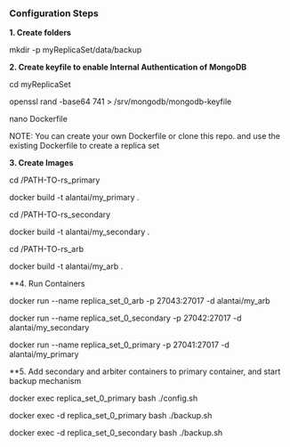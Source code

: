 ### Configuration Steps

**1. Create folders**

mkdir -p myReplicaSet/data/backup

**2. Create keyfile to enable Internal Authentication of MongoDB**

cd myReplicaSet

openssl rand -base64 741 > /srv/mongodb/mongodb-keyfile

nano Dockerfile

NOTE: You can create your own Dockerfile or clone this repo. and use the existing Dockerfile to create a replica set

**3. Create Images**

cd /PATH-TO-rs_primary

docker build -t alantai/my_primary .

cd /PATH-TO-rs_secondary

docker build -t alantai/my_secondary .

cd /PATH-TO-rs_arb

docker build -t alantai/my_arb .

**4. Run Containers

docker run --name replica_set_0_arb -p 27043:27017 -d alantai/my_arb

docker run --name replica_set_0_secondary -p 27042:27017 -d alantai/my_secondary

docker run --name replica_set_0_primary -p 27041:27017 -d alantai/my_primary

**5. Add secondary and arbiter containers to primary container, and start backup mechanism

docker exec replica_set_0_primary bash ./config.sh

docker exec -d replica_set_0_primary bash ./backup.sh

docker exec -d replica_set_0_secondary bash ./backup.sh
